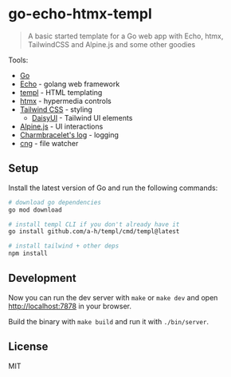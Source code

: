 # go-echo-htmx-templ

> A basic started template for a Go web app with Echo, htmx, TailwindCSS and Alpine.js and some other goodies

Tools:

- [Go](https://golang.org/)
- [Echo](https://echo.labstack.com/) - golang web framework
- [templ](https://templ.guide) - HTML templating
- [htmx](https://htmx.org/) - hypermedia controls
- [Tailwind CSS](https://tailwindcss.com/) - styling
  - [DaisyUI](https://daisyui.com/) - Tailwind UI elements
- [Alpine.js](https://alpinejs.dev/) - UI interactions
- [Charmbracelet's log](https://charm.sh/) - logging
- [cng](https://github.com/danawoodman/cng) - file watcher

## Setup

Install the latest version of Go and run the following commands:

```bash
# download go dependencies
go mod download

# install templ CLI if you don't already have it
go install github.com/a-h/templ/cmd/templ@latest

# install tailwind + other deps
npm install
```

## Development

Now you can run the dev server with `make` or `make dev` and open <http://localhost:7878> in your browser.

Build the binary with `make build` and run it with `./bin/server`.

## License

MIT

